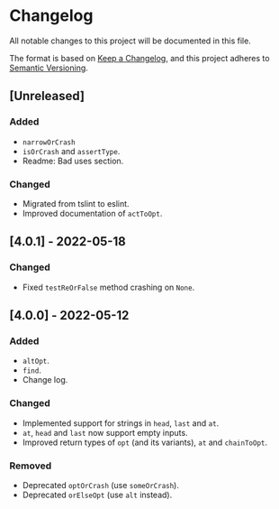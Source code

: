 # Changelog
All notable changes to this project will be documented in this file.

The format is based on [Keep a Changelog](https://keepachangelog.com/en/1.0.0/),
and this project adheres to [Semantic Versioning](https://semver.org/spec/v2.0.0.html).

## [Unreleased]
### Added
- `narrowOrCrash`
- `isOrCrash` and `assertType`.
- Readme: Bad uses section.

### Changed
- Migrated from tslint to eslint.
- Improved documentation of `actToOpt`.

## [4.0.1] - 2022-05-18
### Changed
- Fixed `testReOrFalse` method crashing on `None`.

## [4.0.0] - 2022-05-12
### Added
- `altOpt`.
- `find`.
- Change log.

### Changed
- Implemented support for strings in `head`, `last` and `at`.
- `at`, `head` and `last` now support empty inputs.
- Improved return types of `opt` (and its variants), `at` and `chainToOpt`.

### Removed
- Deprecated `optOrCrash` (use `someOrCrash`).
- Deprecated `orElseOpt` (use `alt` instead).
